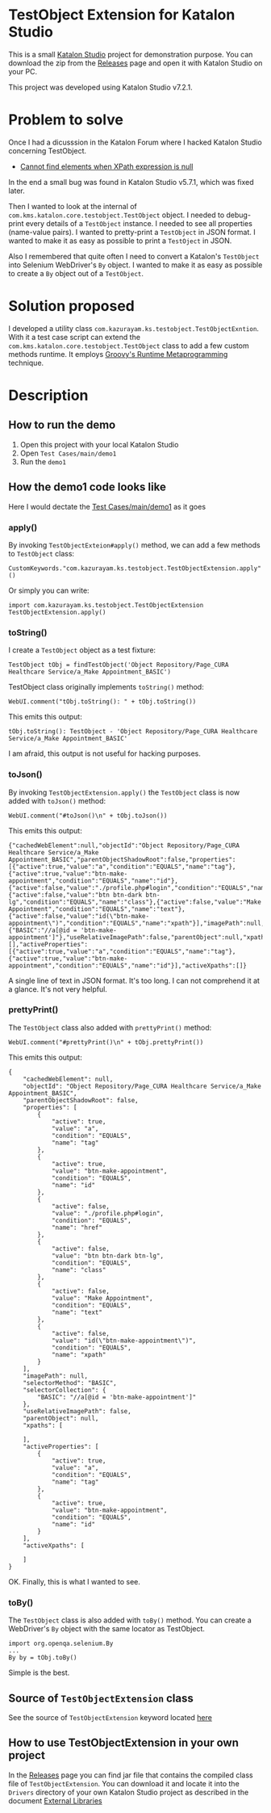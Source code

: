 TestObject Extension for Katalon Studio
====

This is a small [Katalon Studio](https://www.katalon.com/) project for demonstration purpose.
You can download the zip from the [Releases](https://github.com/kazurayam/TestObjectExtension/releases) page
and open it with Katalon Studio on your PC.

This project was developed using Katalon Studio v7.2.1.

# Problem to solve

Once I had a dicusssion in the Katalon Forum where I hacked Katalon Studio concerning TestObject.

- [Cannot find elements when XPath expression is null](https://forum.katalon.com/t/cannot-find-elements-when-xpath-expression-is-null/13840)

In the end a small bug was found in Katalon Studio v5.7.1, which was fixed later.

Then I wanted to look at the internal of `com.kms.katalon.core.testobject.TestObject` object.
I needed to debug-print every details of a `TestObject` instance.
I needed to see all properties (name-value pairs).
I wanted to pretty-print a `TestObject` in JSON format.
I wanted to make it as easy as possible to print a `TestOject` in JSON.

Also I remembered that quite often I need to convert a Katalon's `TestObject` into Selenium WebDriver's `By` object.
I wanted to make it as easy as possible to create a `By` object out of a `TestObject`.

# Solution proposed

I developed a utility class `com.kazurayam.ks.testobject.TestObjectExntion`.
With it a test case script can extend the `com.kms.katalon.core.testobject.TestObject` class to add a few custom methods runtime.
It employs [Groovy's Runtime Metaprogramming](https://groovy-lang.org/metaprogramming.html) technique.



# Description

## How to run the demo

1. Open this project with your local Katalon Studio
2. Open `Test Cases/main/demo1`
3. Run the `demo1`



## How the demo1 code looks like

Here I would dectate the [Test Cases/main/demo1](Scripts/main/demo1/Script1584390825818.groovy) as it goes


### apply()

By invoking `TestObjectExteion#apply()` method, we can add a few methods to `TestObject` class:
```
CustomKeywords."com.kazurayam.ks.testobject.TestObjectExtension.apply"()
```

Or simply you can write:
```
import com.kazurayam.ks.testobject.TestObjectExtension
TestObjectExtension.apply()
```

### toString()

I create a `TestObject` object as a test fixture:
```
TestObject tObj = findTestObject('Object Repository/Page_CURA Healthcare Service/a_Make Appointment_BASIC')
```

TestObject class originally implements `toString()` method:
```
WebUI.comment("tObj.toString(): " + tObj.toString())
```
This emits this output:
```
tObj.toString(): TestObject - 'Object Repository/Page_CURA Healthcare Service/a_Make Appointment_BASIC'
```

I am afraid, this output is not useful for hacking purposes.

### toJson()

By invoking `TestObjectExtension.apply()` the `TestObject` class is now added with `toJson()` method:

```
WebUI.comment("#toJson()\n" + tObj.toJson())
```
This emits this output:
```
{"cachedWebElement":null,"objectId":"Object Repository/Page_CURA Healthcare Service/a_Make Appointment_BASIC","parentObjectShadowRoot":false,"properties":[{"active":true,"value":"a","condition":"EQUALS","name":"tag"},{"active":true,"value":"btn-make-appointment","condition":"EQUALS","name":"id"},{"active":false,"value":"./profile.php#login","condition":"EQUALS","name":"href"},{"active":false,"value":"btn btn-dark btn-lg","condition":"EQUALS","name":"class"},{"active":false,"value":"Make Appointment","condition":"EQUALS","name":"text"},{"active":false,"value":"id(\"btn-make-appointment\")","condition":"EQUALS","name":"xpath"}],"imagePath":null,"selectorMethod":"BASIC","selectorCollection":{"BASIC":"//a[@id = 'btn-make-appointment']"},"useRelativeImagePath":false,"parentObject":null,"xpaths":[],"activeProperties":[{"active":true,"value":"a","condition":"EQUALS","name":"tag"},{"active":true,"value":"btn-make-appointment","condition":"EQUALS","name":"id"}],"activeXpaths":[]}
```

A single line of text in JSON format. It's too long. I can not comprehend it at a glance. It's not very helpful.

### prettyPrint()

The `TestObject` class also added with `prettyPrint()` method:
```
WebUI.comment("#prettyPrint()\n" + tObj.prettyPrint())
```
This emits this output:
```
{
    "cachedWebElement": null,
    "objectId": "Object Repository/Page_CURA Healthcare Service/a_Make Appointment_BASIC",
    "parentObjectShadowRoot": false,
    "properties": [
        {
            "active": true,
            "value": "a",
            "condition": "EQUALS",
            "name": "tag"
        },
        {
            "active": true,
            "value": "btn-make-appointment",
            "condition": "EQUALS",
            "name": "id"
        },
        {
            "active": false,
            "value": "./profile.php#login",
            "condition": "EQUALS",
            "name": "href"
        },
        {
            "active": false,
            "value": "btn btn-dark btn-lg",
            "condition": "EQUALS",
            "name": "class"
        },
        {
            "active": false,
            "value": "Make Appointment",
            "condition": "EQUALS",
            "name": "text"
        },
        {
            "active": false,
            "value": "id(\"btn-make-appointment\")",
            "condition": "EQUALS",
            "name": "xpath"
        }
    ],
    "imagePath": null,
    "selectorMethod": "BASIC",
    "selectorCollection": {
        "BASIC": "//a[@id = 'btn-make-appointment']"
    },
    "useRelativeImagePath": false,
    "parentObject": null,
    "xpaths": [

    ],
    "activeProperties": [
        {
            "active": true,
            "value": "a",
            "condition": "EQUALS",
            "name": "tag"
        },
        {
            "active": true,
            "value": "btn-make-appointment",
            "condition": "EQUALS",
            "name": "id"
        }
    ],
    "activeXpaths": [

    ]
}
```
OK. Finally, this is what I wanted to see.

### toBy()

The `TestObject` class is also added with `toBy()` method.  You can create a WebDriver's `By` object with the same locator as TestObject.

```
import org.openqa.selenium.By
...
By by = tObj.toBy()
```

Simple is the best.

## Source of `TestObjectExtension` class

See the source of `TestObjectExtension` keyword located [here](./Keywords/com/kazurayam/ks/testobject/)

## How to use TestObjectExtension in your own project

In the [Releases](https://github.com/kazurayam/TestObjectExtension/releases) page
you can find jar file that contains the compiled class file of `TestObjectExtension`.
You can download it and locate it into the `Drivers` directory of your own Katalon Studio project
as described in the document [External Libraries](https://docs.katalon.com/katalon-studio/docs/external-libraries.html)
